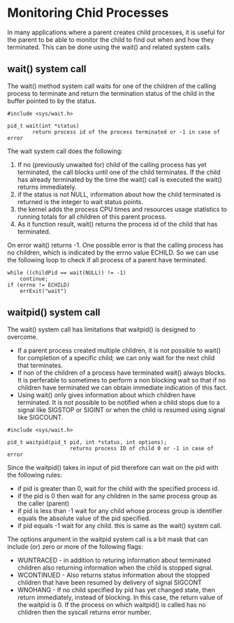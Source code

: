 # Monitoring Chid Processes 

In many applications where a parent creates child processes, it is useful for the parent to be able to monitor the child to find out 
when and how they terminated. This can be done using the wait() and related system calls. 

## wait() system call 
The wait() method system call waits for one of the children of the calling process to terminate and return the termination status of the
child in the buffer pointed to by the status. 

```
#include <sys/wait.h> 

pid_t wait(int *status) 
		return process id of the process terminated or -1 in case of error 

```

The wait system call does the following: 
1. If no (previously unwaited for) child of the calling process has yet terminated, the call blocks until one of the child terminates. If the child has already terminated by the time the wait() call is executed the wait() returns immediately. 
2. if the status is not NULL, information about how the child terminated is returned is the integer to wait status points. 
3. the kernel adds the process CPU times and resources usage statistics to running totals for all children of this parent process. 
4. As it function result, wait() returns the process id of the child that has terminated. 

On error wait() returns -1. One possible error is that the calling process has no children, which is indicated by the errno value ECHILD. So we can use the following loop to check if all process of a parent have terminated. 

```
while ((childPid == wait(NULL)) != -1) 
	continue; 
if (errno != ECHILD) 
	errExit("wait") 
```

## waitpid() system call 
The wait() system call has limitations that waitpid() is designed to overcome. 

* If a parent process created multiple children, it is not possible to wait() for completion of a
  specific child; we can only wait for the next child that terminates. 
* If non of the children of a process have terminated wait() always blocks. It is perferable to
  sometimes to perform a non blocking wait so that if no children have terminated we can obtain
  immediate indication of this fact. 
* Using wait() only gives information about which children have terminated. It is not possible to
  be notified when a child stops due to a signal like SIGSTOP or SIGINT or when the child is
  resumed using signal like SIGCOUNT. 

```
#include <sys/wait.h> 

pid_t waitpid(pid_t pid, int *status, int options); 
                    returns process ID of child 0 or -1 in case of error
```
  
Since the waitpid() takes in input of pid therefore can wait on the pid with the following rules: 
* if pid is greater than 0, wait for the child with the specified process id. 
* if the pid is 0 then wait for any children in the same process group as the caller (parent) 
* if pid is less than -1 wait for any child whose process group is identifier equals the absolute
  value of the pid specified. 
* if pid equals -1 wait for any child. this is same as the wait() system call. 

The options argument in the waitpid system call is a bit mask that can include (or) zero or more of
the following flags: 

* WUNTRACED - in addition to returing information about terminated children also returning
  information when the child is stopped signal. 
* WCONTINUED - Also returns status information about the stopped children that have been resumed by
  delivery of signal SIGCONT 
* WNOHANG - If no child specified by pid has yet changed state, then return immediately, instead of
  blocking. In this case, the return value of the waitpid is 0. If the process on which waitpid() is
  called has no chlidren then the syscall returns error number. 


